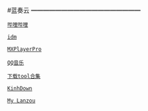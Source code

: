 #蓝奏云
━━━━━━━━━━━━━━━━━━

[`哔哩哔哩`](https://yoyodadada.lanzous.com/b07pspyj)

[`idm`](https://yoyodadada.lanzous.com/b07q5ehe)

[`MXPlayerPro`](https://yoyodadada.lanzous.com/b07psqab)

[`QQ音乐`](https://yoyodadada.lanzous.com/b07psr3a)

[`下载tool合集`](https://lanzoui.com/b05a873cb)

[`KinhDown`](https://kinhdown.kinh.cc/)

[`My Lanzou`](https://holyge.lanzous.com/u/乐分享/)
